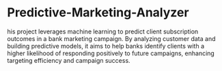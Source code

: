 # Predictive-Marketing-Analyzer
his project leverages machine learning to predict client subscription outcomes in a bank marketing campaign. By analyzing customer data and building predictive models, it aims to help banks identify clients with a higher likelihood of responding positively to future campaigns, enhancing targeting efficiency and campaign success.
